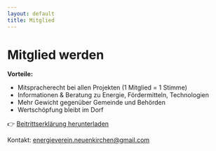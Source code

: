 ```yaml
---
layout: default
title: Mitglied
---
```


# Mitglied werden

**Vorteile:**
- Mitspracherecht bei allen Projekten (1 Mitglied = 1 Stimme)  
- Informationen & Beratung zu Energie, Fördermitteln, Technologien  
- Mehr Gewicht gegenüber Gemeinde und Behörden  
- Wertschöpfung bleibt im Dorf  

👉 [Beitrittserklärung herunterladen](downloads.md)

Kontakt: energieverein.neuenkirchen@gmail.com

